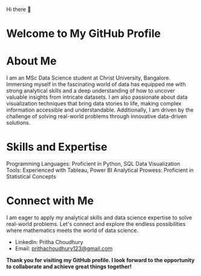 Hi there 👋
# Welcome to My GitHub Profile
# About Me
I am an MSc Data Science student at Christ University, Bangalore. Immersing myself in the fascinating world of data has equipped me with strong analytical skills and a deep understanding of how to uncover valuable insights from intricate datasets. I am also passionate about data visualization techniques that bring data stories to life, making complex information accessible and understandable. Additionally, I am driven by the challenge of solving real-world problems through innovative data-driven solutions.

# Skills and Expertise
Programming Languages: Proficient in Python, SQL
Data Visualization Tools: Experienced with Tableau, Power BI 
Analytical Prowess: Proficient in Statistical Concepts

# Connect with Me
I am eager to apply my analytical skills and data science expertise to solve real-world problems. Let's connect and explore the endless possibilities where mathematics meets the world of data science.

* LinkedIn: Pritha Choudhury
* Email: prithachoudhury123@gmail.com

**Thank you for visiting my GitHub profile. I look forward to the opportunity to collaborate and achieve great things together!**
